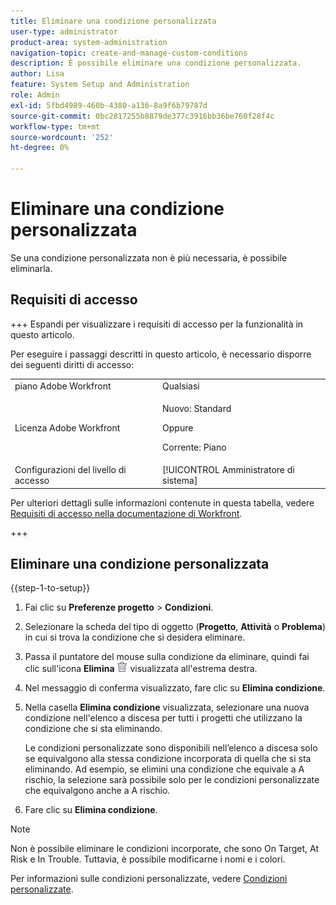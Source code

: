 ```yaml
---
title: Eliminare una condizione personalizzata
user-type: administrator
product-area: system-administration
navigation-topic: create-and-manage-custom-conditions
description: È possibile eliminare una condizione personalizzata.
author: Lisa
feature: System Setup and Administration
role: Admin
exl-id: 5fbd4989-460b-4380-a136-8a9f6b79787d
source-git-commit: 0bc2817255b8879de377c3916bb36be760f28f4c
workflow-type: tm+mt
source-wordcount: '252'
ht-degree: 0%

---
```


# Eliminare una condizione personalizzata

Se una condizione personalizzata non è più necessaria, è possibile eliminarla.

## Requisiti di accesso

+++ Espandi per visualizzare i requisiti di accesso per la funzionalità in questo articolo.

Per eseguire i passaggi descritti in questo articolo, è necessario disporre dei seguenti diritti di accesso:

<table style="table-layout:auto"> 
 <col> 
 <col> 
 <tbody> 
  <tr> 
   <td role="rowheader">piano Adobe Workfront</td> 
   <td>Qualsiasi</td> 
  </tr> 
  <tr> 
  <tr> 
   <td role="rowheader">Licenza Adobe Workfront</td> 
   <td><p>Nuovo: Standard</p>
       <p>Oppure</p>
       <p>Corrente: Piano</p></td>
  </tr> 
  </tr> 
  <tr> 
   <td role="rowheader">Configurazioni del livello di accesso</td> 
   <td>[!UICONTROL Amministratore di sistema]</td>
  </tr> 
 </tbody> 
</table>

Per ulteriori dettagli sulle informazioni contenute in questa tabella, vedere [Requisiti di accesso nella documentazione di Workfront](/help/quicksilver/administration-and-setup/add-users/access-levels-and-object-permissions/access-level-requirements-in-documentation.md).

+++

## Eliminare una condizione personalizzata

{{step-1-to-setup}}

1. Fai clic su **Preferenze progetto** > **Condizioni**.

   <!--
   <span data-mc-conditions="QuicksilverOrClassic.Draft mode">Make sure it's this way also in QS</span>
   -->

1. Selezionare la scheda del tipo di oggetto (**Progetto**, **Attività** o **Problema**) in cui si trova la condizione che si desidera eliminare.

1. Passa il puntatore del mouse sulla condizione da eliminare, quindi fai clic sull&#39;icona **Elimina** ![](assets/delete.png) visualizzata all&#39;estrema destra.
1. Nel messaggio di conferma visualizzato, fare clic su **Elimina condizione**.

1. Nella casella **Elimina condizione** visualizzata, selezionare una nuova condizione nell&#39;elenco a discesa per tutti i progetti che utilizzano la condizione che si sta eliminando.

   Le condizioni personalizzate sono disponibili nell’elenco a discesa solo se equivalgono alla stessa condizione incorporata di quella che si sta eliminando. Ad esempio, se elimini una condizione che equivale a A rischio, la selezione sarà possibile solo per le condizioni personalizzate che equivalgono anche a A rischio.

1. Fare clic su **Elimina condizione**.

>[!NOTE]
>
>Non è possibile eliminare le condizioni incorporate, che sono On Target, At Risk e In Trouble. Tuttavia, è possibile modificarne i nomi e i colori.

Per informazioni sulle condizioni personalizzate, vedere [Condizioni personalizzate](../../../administration-and-setup/customize-workfront/create-manage-custom-conditions/custom-conditions.md).
